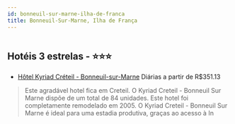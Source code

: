 ```yaml
---
id: bonneuil-sur-marne-ilha-de-franca
title: Bonneuil-Sur-Marne, Ilha de França
---
```


<center><img src="http://photos.hotelbeds.com/giata/33/332199/332199a_hb_a_001.jpg" alt="" /></center>


## Hotéis 3 estrelas - ⭐️⭐️⭐️

-    [Hôtel Kyriad Créteil - Bonneuil-sur-Marne](https://www.hurb.com/hoteis/bonneuil-sur-marne/hotel-kyriad-creteil-bonneuil-sur-marne-JNP-JP755685?cmp=18055) Diárias a partir de R$351.13
   > Este agradável hotel fica em Creteil. O Kyriad Creteil - Bonneuil Sur Marne dispõe de um total de 84 unidades. Este hotel foi completamente remodelado em 2005. O Kyriad Creteil - Bonneuil Sur Marne é ideal para uma estadia produtiva, graças ao acesso à In
